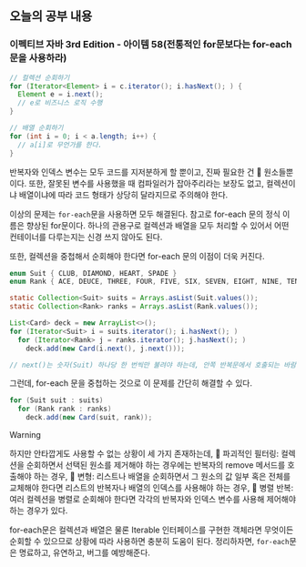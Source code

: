 ## 오늘의 공부 내용

### 이펙티브 자바 3rd Edition - 아이템 58(전통적인 for문보다는 for-each 문을 사용하라)

```java
// 컬렉션 순회하기
for (Iterator<Element> i = c.iterator(); i.hasNext(); ) {
  Element e = i.next();
  // e로 비즈니스 로직 수행
}

// 배열 순회하기
for (int i = 0; i < a.length; i++) {
  // a[i]로 무언가를 한다.
}
```

반복자와 인덱스 변수는 모두 코드를 지저분하게 할 뿐이고, 진짜 필요한 건 📌 원소들뿐이다. 또한, 잘못된 변수를 사용했을 때 컴파일러가 잡아주리라는 보장도 없고, 컬렉션이냐 배열이냐에 따라 코드 형태가 상당히 달라지므로 주의해야 한다.

이상의 문제는 `for-each`문을 사용하면 모두 해결된다. 참고로 for-each 문의 정식 이름은 향상된 for문이다. 하나의 관용구로 컬렉션과 배열을 모두 처리할 수 있어서 어떤 컨테이너를 다루는지는 신경 쓰지 않아도 된다.

또한, 컬렉션을 중첩해서 순회해야 한다면 for-each 문의 이점이 더욱 커진다.

```java
enum Suit { CLUB, DIAMOND, HEART, SPADE }
enum Rank { ACE, DEUCE, THREE, FOUR, FIVE, SIX, SEVEN, EIGHT, NINE, TEN, JACK, QUEEN, KING}

static Collection<Suit> suits = Arrays.asList(Suit.values());
static Collection<Rank> ranks = Arrays.asList(Rank.values());

List<Card> deck = new ArrayList<>();
for (Iterator<Suit> i = suits.iterator(); i.hasNext(); )
  for (Iterator<Rank> j = ranks.iterator(); j.hasNext(); )
    deck.add(new Card(i.next(), j.next()));

// next()는 숫자(Suit) 하나당 한 번씩만 불려야 하는데, 안쪽 반복문에서 호출되는 바람에 카드(Rank) 하나당 한 번씩 불리고 있다. 그래서 숫자가 바닥나면 반복문에서 NoSuchElementException을 던진다.
```

그런데, for-each 문을 중첩하는 것으로 이 문제를 간단히 해결할 수 있다.

```java
for (Suit suit : suits)
  for (Rank rank : ranks)
    deck.add(new Card(suit, rank));
```

> [!WARNING]
> 하지만 안타깝게도 사용할 수 없는 상황이 세 가지 존재하는데, 🔫 파괴적인 필터링: 컬렉션을 순회하면서 선택된 원소를 제거해야 하는 경우에는 반복자의 remove 메서드를 호출해야 하는 경우, 🔫 변형: 리스트나 배열을 순회하면서 그 원소의 값 일부 혹은 전체를 교체해야 한다면 리스트의 반복자나 배열의 인덱스를 사용해야 하는 경우, 🔫 병렬 반복: 여러 컬렉션을 병렬로 순회해야 한다면 각각의 반복자와 인덱스 변수를 사용해 제어해야 하는 경우가 있다.

for-each문은 컬렉션과 배열은 물론 Iterable 인터페이스를 구현한 객체라면 무엇이든 순회할 수 있으므로 상황에 따라 사용하면 충분히 도움이 된다. 정리하자면, `for-each`문은 명료하고, 유연하고, 버그를 예방해준다.
